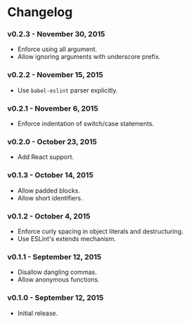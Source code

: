 # Changelog

### v0.2.3 - November 30, 2015

- Enforce using all argument.
- Allow ignoring arguments with underscore prefix.

### v0.2.2 - November 15, 2015

- Use `babel-eslint` parser explicitly.

### v0.2.1 - November 6, 2015

- Enforce indentation of switch/case statements.

### v0.2.0 - October 23, 2015

- Add React support.

### v0.1.3 - October 14, 2015

- Allow padded blocks.
- Allow short identifiers.

### v0.1.2 - October 4, 2015

- Enforce curly spacing in object literals and destructuring.
- Use ESLint's extends mechanism.

### v0.1.1 - September 12, 2015

- Disallow dangling commas.
- Allow anonymous functions.

### v0.1.0 - September 12, 2015

- Initial release.
